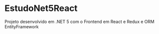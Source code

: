 # EstudoNet5React
Projeto desenvolvido em .NET 5 com o Frontend em React e Redux e ORM EntityFramework
